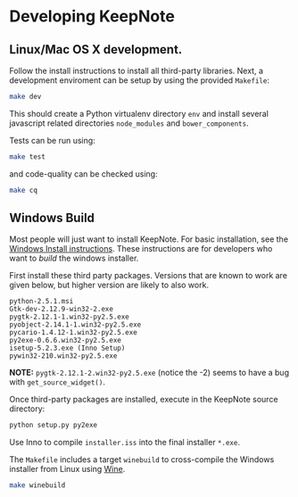 Developing KeepNote
===================

## Linux/Mac OS X development.

Follow the install instructions to install all third-party libraries. Next,
a development enviroment can be setup by using the provided `Makefile`:

```sh
make dev
```

This should create a Python virtualenv directory `env` and install
several javascript related directories `node_modules` and
`bower_components`.

Tests can be run using:

```sh
make test
```

and code-quality can be checked using:

```sh
make cq
```


## Windows Build

Most people will just want to install KeepNote.  For basic
installation, see the [Windows Install instructions](INSTALL.md).  These
instructions are for developers who want to *build* the windows
installer.
  
First install these third party packages.  Versions that are known
to work are given below, but higher version are likely to also work.

```
python-2.5.1.msi
Gtk-dev-2.12.9-win32-2.exe
pygtk-2.12.1-1.win32-py2.5.exe
pyobject-2.14.1-1.win32-py2.5.exe
pycario-1.4.12-1.win32-py2.5.exe
py2exe-0.6.6.win32-py2.5.exe
isetup-5.2.3.exe (Inno Setup)
pywin32-210.win32-py2.5.exe
```

**NOTE:** `pygtk-2.12.1-2.win32-py2.5.exe` (notice the -2) seems to
have a bug with `get_source_widget()`.

Once third-party packages are installed, execute in the KeepNote
source directory:

```sh
python setup.py py2exe
```

Use Inno to compile `installer.iss` into the final installer `*.exe`.

The `Makefile` includes a target `winebuild` to cross-compile the Windows
installer from Linux using [Wine](https://www.winehq.org/).

```sh
make winebuild
```
